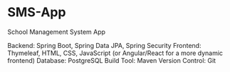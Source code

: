 # SMS-App
School Management System App 

Backend: Spring Boot, Spring Data JPA, Spring Security
Frontend: Thymeleaf, HTML, CSS, JavaScript (or Angular/React for a more dynamic frontend)
Database: PostgreSQL
Build Tool: Maven
Version Control: Git
